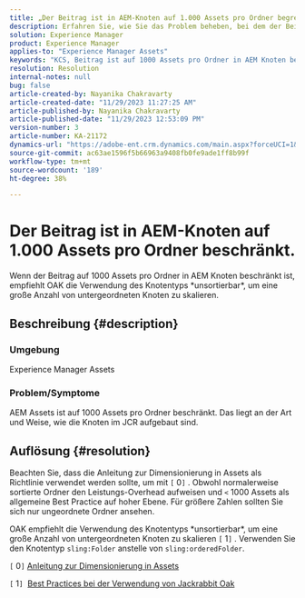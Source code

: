 ```yaml
---
title: „Der Beitrag ist in AEM-Knoten auf 1.000 Assets pro Ordner begrenzt“
description: Erfahren Sie, wie Sie das Problem beheben, bei dem der Beitrag auf 1000 Assets pro Ordner in AEM Knoten beschränkt ist.
solution: Experience Manager
product: Experience Manager
applies-to: "Experience Manager Assets"
keywords: "KCS, Beitrag ist auf 1000 Assets pro Ordner in AEM Knoten beschränkt"
resolution: Resolution
internal-notes: null
bug: false
article-created-by: Nayanika Chakravarty
article-created-date: "11/29/2023 11:27:25 AM"
article-published-by: Nayanika Chakravarty
article-published-date: "11/29/2023 12:53:09 PM"
version-number: 3
article-number: KA-21172
dynamics-url: "https://adobe-ent.crm.dynamics.com/main.aspx?forceUCI=1&pagetype=entityrecord&etn=knowledgearticle&id=596a573e-aa8e-ee11-8179-6045bd006239"
source-git-commit: ac63ae1596f5b66963a9408fb0fe9ade1ff8b99f
workflow-type: tm+mt
source-wordcount: '189'
ht-degree: 38%

---
```


# Der Beitrag ist in AEM-Knoten auf 1.000 Assets pro Ordner beschränkt.


Wenn der Beitrag auf 1000 Assets pro Ordner in AEM Knoten beschränkt ist, empfiehlt OAK die Verwendung des Knotentyps \*unsortierbar\*, um eine große Anzahl von untergeordneten Knoten zu skalieren.

## Beschreibung {#description}


### <b>Umgebung</b>

Experience Manager Assets



### <b>Problem/Symptome</b>

AEM Assets ist auf 1000 Assets pro Ordner beschränkt. Das liegt an der Art und Weise, wie die Knoten im JCR aufgebaut sind.


## Auflösung {#resolution}


Beachten Sie, dass die Anleitung zur Dimensionierung in Assets als Richtlinie verwendet werden sollte, um mit `[` 0`]` . Obwohl normalerweise sortierte Ordner den Leistungs-Overhead aufweisen und `<`  1000 Assets als allgemeine Best Practice auf hoher Ebene. Für größere Zahlen sollten Sie sich nur ungeordnete Ordner ansehen.

OAK empfiehlt die Verwendung des Knotentyps \*unsortierbar\*, um eine große Anzahl von untergeordneten Knoten zu skalieren `[` 1`]` . Verwenden Sie den Knotentyp `sling:Folder` anstelle von `sling:orderedFolder`.

`[` 0`]`  [Anleitung zur Dimensionierung in Assets](https://experienceleague.adobe.com/docs/experience-manager-65/assets/administer/assets-sizing-guide.html?lang=de)

`[` 1`]`  [Best Practices bei der Verwendung von Jackrabbit Oak](https://jackrabbit.apache.org/oak/docs/dos_and_donts.html)
